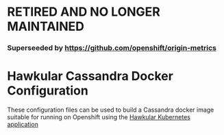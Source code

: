 # RETIRED AND NO LONGER MAINTAINED

### Superseeded by https://github.com/openshift/origin-metrics

Hawkular Cassandra Docker Configuration
========================================

These configuration files can be used to build a Cassandra docker image suitable for running on Openshift using the [Hawkular Kubernetes application](https://origin-repository.jboss.org/nexus/content/repositories/public-jboss/org/hawkular/metrics/hawkular-metrics-kubernetes-app/)
